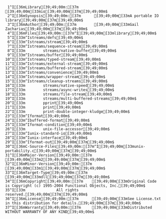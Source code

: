      1^I[36mLibrary[39;49;00m:[37m       [39;49;00m[33mio[39;49;00m[37m[39;49;00m$
     2^I[36mSynopsis[39;49;00m:[37m      [39;49;00m[33mA portable IO library[39;49;00m[37m[39;49;00m$
     3^I[36mAuthor[39;49;00m:[37m        [39;49;00m[33mGail Zacharias[39;49;00m[37m[39;49;00m$
     4^I[36mFiles[39;49;00m:[37m^I[39;49;00m[33mlibrary[39;49;00m$
     5^I[33m^Istreams/defs[39;49;00m$
     6^I[33m^Istreams/stream[39;49;00m$
     7^I[33m^Istreams/sequence-stream[39;49;00m$
     8^I[33m        streams/native-buffer[39;49;00m$
     9^I[33m^Istreams/buffer[39;49;00m$
    10^I[33m^Istreams/typed-stream[39;49;00m$
    11^I[33m^Istreams/external-stream[39;49;00m$
    12^I[33m^Istreams/buffered-stream[39;49;00m$
    13^I[33m^Istreams/convenience[39;49;00m$
    14^I[33m^Istreams/wrapper-stream[39;49;00m$
    15^I[33m^Istreams/cleanup-streams[39;49;00m$
    16^I[33m        streams/native-speed[39;49;00m$
    17^I[33m        streams/async-writes[39;49;00m$
    18^I[33m        streams/file-stream[39;49;00m$
    19^I[33m        streams/multi-buffered-streams[39;49;00m$
    20^I[33m        pprint[39;49;00m$
    21^I[33m        print[39;49;00m$
    22^I[33m        print-double-integer-kludge[39;49;00m$
    23^I[33m^Iformat[39;49;00m$
    24^I[33m^Ibuffered-format[39;49;00m$
    25^I[33m^Iformat-condition[39;49;00m$
    26^I[33m        unix-file-accessor[39;49;00m$
    27^I[33m^Iunix-standard-io[39;49;00m$
    28^I[33m^Iunix-interface[39;49;00m$
    29^I[33m^Iformat-out[39;49;00m[37m[39;49;00m$
    30^I[36mC-Source-Files[39;49;00m:[37m^I[39;49;00m[33munix-portability.c[39;49;00m[37m[39;49;00m$
    31^I[36mMajor-Version[39;49;00m:[37m [39;49;00m[33m2[39;49;00m[37m[39;49;00m$
    32^I[36mMinor-Version[39;49;00m:[37m [39;49;00m[33m1[39;49;00m[37m[39;49;00m$
    33^I[36mTarget-Type[39;49;00m:[37m   [39;49;00m[33mdll[39;49;00m[37m[39;49;00m$
    34^I[36mCopyright[39;49;00m:[37m    [39;49;00m[33mOriginal Code is Copyright (c) 1995-2004 Functional Objects, Inc.[39;49;00m$
    35^I[33m              All rights reserved.[39;49;00m[37m[39;49;00m$
    36^I[36mLicense[39;49;00m:[37m      [39;49;00m[33mSee License.txt in this distribution for details.[39;49;00m[37m[39;49;00m$
    37^I[36mWarranty[39;49;00m:[37m     [39;49;00m[33mDistributed WITHOUT WARRANTY OF ANY KIND[39;49;00m$
